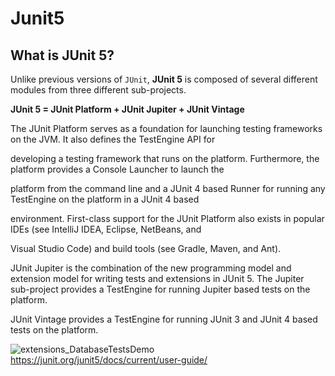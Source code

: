 # Junit5
## What is JUnit 5?

Unlike previous versions of ``JUnit``, **JUnit 5** is composed of several different modules from three different sub-projects.


**JUnit 5 = JUnit Platform + JUnit Jupiter + JUnit Vintage**

The JUnit Platform serves as a foundation for launching testing frameworks on the JVM. It also defines the TestEngine API for 

developing a testing framework that runs on the platform. Furthermore, the platform provides a Console Launcher to launch the 

platform from the command line and a JUnit 4 based Runner for running any TestEngine on the platform in a JUnit 4 based 

environment. First-class support for the JUnit Platform also exists in popular IDEs (see IntelliJ IDEA, Eclipse, NetBeans, and 

Visual Studio Code) and build tools (see Gradle, Maven, and Ant).

JUnit Jupiter is the combination of the new programming model and extension model for writing tests and extensions in JUnit 5. The 
Jupiter sub-project provides a TestEngine for running Jupiter based tests on the platform.

JUnit Vintage provides a TestEngine for running JUnit 3 and JUnit 4 based tests on the platform.

![extensions_DatabaseTestsDemo](https://user-images.githubusercontent.com/26750131/79479277-889fe600-7fda-11ea-97c4-ea8b7d5d77aa.png)
https://junit.org/junit5/docs/current/user-guide/
